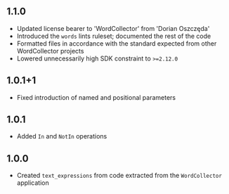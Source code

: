 
## 1.1.0

  - Updated license bearer to 'WordCollector' from 'Dorian Oszczęda'
  - Introduced the `words` lints ruleset; documented the rest of the code
  - Formatted files in accordance with the standard expected from other WordCollector projects
  - Lowered unnecessarily high SDK constraint to `>=2.12.0`

## 1.0.1+1

  - Fixed introduction of named and positional parameters

## 1.0.1

  - Added `In` and `NotIn` operations

## 1.0.0

  - Created `text_expressions` from code extracted from the `WordCollector` application
